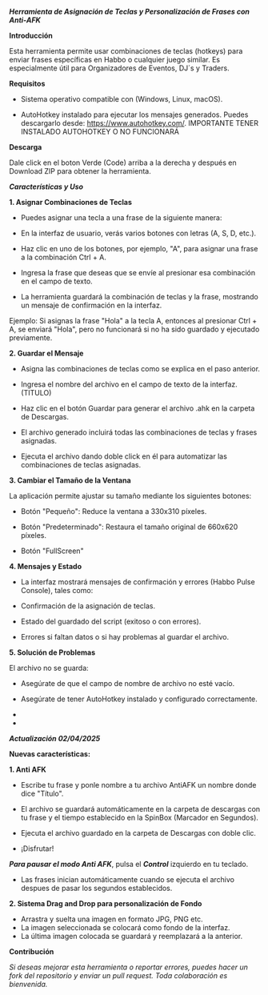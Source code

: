  ***Herramienta de Asignación de Teclas y Personalización de Frases con Anti-AFK***   


 **Introducción**

 Esta herramienta permite usar combinaciones de teclas (hotkeys) para enviar frases específicas en Habbo o cualquier juego similar. Es especialmente útil para Organizadores de Eventos, DJ´s y Traders.

 **Requisitos**

- Sistema operativo compatible con (Windows, Linux, macOS).

- AutoHotkey instalado para ejecutar los mensajes generados. Puedes descargarlo desde: https://www.autohotkey.com/.  IMPORTANTE TENER INSTALADO AUTOHOTKEY O NO FUNCIONARÁ

**Descarga**

 Dale click en el boton Verde (Code) arriba a la derecha y después en Download ZIP para obtener la herramienta.

 ***Características y Uso***

 **1. Asignar Combinaciones de Teclas**

- Puedes asignar una tecla a una frase de la siguiente manera:

- En la interfaz de usuario, verás varios botones con letras (A, S, D, etc.).

- Haz clic en uno de los botones, por ejemplo, "A", para asignar una frase a la combinación Ctrl + A.

- Ingresa la frase que deseas que se envíe al presionar esa combinación en el campo de texto.

- La herramienta guardará la combinación de teclas y la frase, mostrando un mensaje de confirmación en la interfaz.

 Ejemplo:
 Si asignas la frase "Hola" a la tecla A, entonces al presionar Ctrl + A, se enviará "Hola", pero no funcionará si no ha sido guardado y ejecutado previamente.

 **2. Guardar el Mensaje**

- Asigna las combinaciones de teclas como se explica en el paso anterior.

- Ingresa el nombre del archivo en el campo de texto de la interfaz. (TITULO)

- Haz clic en el botón Guardar para generar el archivo .ahk en la carpeta de Descargas.

- El archivo generado incluirá todas las combinaciones de teclas y frases asignadas.

- Ejecuta el archivo dando doble click en él para automatizar las combinaciones de teclas asignadas.

 **3. Cambiar el Tamaño de la Ventana**

 La aplicación permite ajustar su tamaño mediante los siguientes botones:

- Botón "Pequeño": Reduce la ventana a 330x310 píxeles.

- Botón "Predeterminado": Restaura el tamaño original de 660x620 píxeles.

- Botón "FullScreen"


 **4. Mensajes y Estado**

- La interfaz mostrará mensajes de confirmación y errores (Habbo Pulse Console), tales como:

- Confirmación de la asignación de teclas.

- Estado del guardado del script (exitoso o con errores).

- Errores si faltan datos o si hay problemas al guardar el archivo.

 **5. Solución de Problemas**

 El archivo no se guarda:

- Asegúrate de que el campo de nombre de archivo no esté vacío.

- Asegúrate de tener AutoHotkey instalado y configurado correctamente.
- 
- 

 ***Actualización 02/04/2025*** 
 

 **Nuevas características:**

 **1. Anti AFK**

- Escribe tu frase y ponle nombre a tu archivo AntiAFK un nombre donde dice "Título".

- El archivo se guardará automáticamente en la carpeta de descargas con tu frase y el tiempo establecido en la SpinBox (Marcador en Segundos).

- Ejecuta el archivo guardado en la carpeta de Descargas con doble clic.

- ¡Disfrutar!

 ***Para pausar el modo Anti AFK***, pulsa el ***Control*** izquierdo en tu teclado.

- Las frases inician automáticamente cuando se ejecuta el archivo despues de pasar los segundos establecidos.

 **2. Sistema Drag and Drop para personalización de Fondo**

- Arrastra y suelta una imagen en formato JPG, PNG etc.
- La imagen seleccionada se colocará como fondo de la interfaz.
- La última imagen colocada se guardará y reemplazará a la anterior.


 **Contribución**

 *Si deseas mejorar esta herramienta o reportar errores, puedes hacer un fork del repositorio y enviar un pull request. Toda colaboración es bienvenida.*

